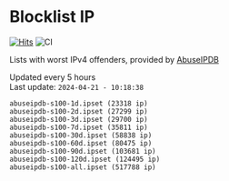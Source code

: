 # Blocklist IP

[![Hits](https://hits.seeyoufarm.com/api/count/incr/badge.svg?url=https%3A%2F%2Fgithub.com%2Fborestad%2Fblocklist-ip%2F&count_bg=%2379C83D&title_bg=%23555555&icon=&icon_color=%23E7E7E7&title=hits&edge_flat=false)](https://hits.seeyoufarm.com)  ![CI](https://img.shields.io/github/workflow/status/borestad/blocklist-ip/CI?style=flat-square)

Lists with worst IPv4 offenders, provided by [AbuseIPDB](https://www.abuseipdb.com/)

<!-- FOOTER-PLACEHOLDER -->
Updated every 5 hours<br>
Last update: `2024-04-21 - 10:18:38`
```
abuseipdb-s100-1d.ipset (23318 ip)
abuseipdb-s100-2d.ipset (27299 ip)
abuseipdb-s100-3d.ipset (29700 ip)
abuseipdb-s100-7d.ipset (35811 ip)
abuseipdb-s100-30d.ipset (58838 ip)
abuseipdb-s100-60d.ipset (80475 ip)
abuseipdb-s100-90d.ipset (103681 ip)
abuseipdb-s100-120d.ipset (124495 ip)
abuseipdb-s100-all.ipset (517788 ip)
```
